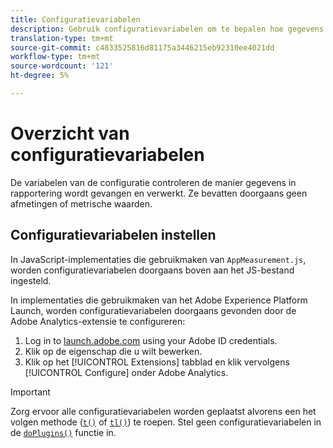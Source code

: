 ```yaml
---
title: Configuratievariabelen
description: Gebruik configuratievariabelen om te bepalen hoe gegevens worden verzameld.
translation-type: tm+mt
source-git-commit: c4833525816d81175a3446215eb92310ee4021dd
workflow-type: tm+mt
source-wordcount: '121'
ht-degree: 5%

---
```



# Overzicht van configuratievariabelen

De variabelen van de configuratie controleren de manier gegevens in rapportering wordt gevangen en verwerkt. Ze bevatten doorgaans geen afmetingen of metrische waarden.

## Configuratievariabelen instellen

In JavaScript-implementaties die gebruikmaken van `AppMeasurement.js`, worden configuratievariabelen doorgaans boven aan het JS-bestand ingesteld.

In implementaties die gebruikmaken van het Adobe Experience Platform Launch, worden configuratievariabelen doorgaans gevonden door de Adobe Analytics-extensie te configureren:

1. Log in to [launch.adobe.com](https://launch.adobe.com) using your Adobe ID credentials.
2. Klik op de eigenschap die u wilt bewerken.
3. Klik op het [!UICONTROL Extensions] tabblad en klik vervolgens [!UICONTROL Configure] onder Adobe Analytics.

>[!IMPORTANT]
>
>Zorg ervoor alle configuratievariabelen worden geplaatst alvorens een het volgen methode ([`t()`](../functions/t-method.md) of [`tl()`](../functions/tl-method.md)) te roepen. Stel geen configuratievariabelen in de [`doPlugins()`](../functions/doplugins.md) functie in.

